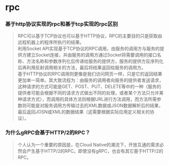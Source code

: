 # rpc

### 基于http协议实现的rpc和基于tcp实现的rpc区别
> RPC可以基于TCP协议也可以基于HTTP协议，RPC的主要目的只是获取由远程机器上的程序所执行的结果。  
> 利用Socket API实现基于TCP协议的RPC调用，由服务的调用方与服务的提供方建立Socket连接，并由服务的调用方通过Socket将需要调用的接口名称、方法名称和参数序列化后传递给服务的提供方，服务的提供方反序列化后再利用反射调用相关的方法，最后将结果返回给服务的调用方。  
> 基于HTTP协议的RPC调用则更像是我们访问网页一样，只是它的返回结果更加单一简单。其大致流程为：由服务的调用者向服务的提供者发送请求，这种请求的方式可能是GET、POST、PUT、DELETE等中的一种（服务的提供者可能会根据不同的请求方式做出不同的处理，或者某个方法只允许某种请求方式），而调用的具体方法则根据URL进行方法调用，而方法所需参数则可能是对服务调用方传输过去的XML数据或JSON数据解析后的结果，最后返回JOSN或XML的数据结果（这需要根据实际应用定义相关的协议）。  

### 为什么gRPC会基于HTTP/2的RPC？
> 个人认为一个重要的原因是，在Cloud Native的潮流下，开放互通的需求必然会产生基于HTTP/2的RPC。即使没有gRPC，也会有其它基于HTTP/2的RPC。  